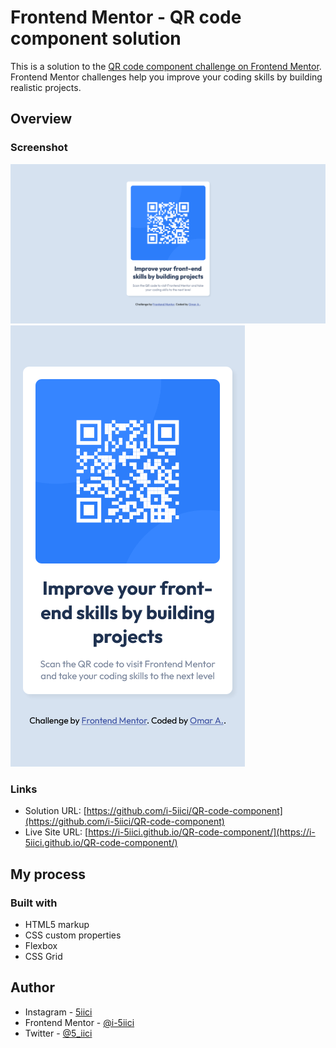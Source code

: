 # Frontend Mentor - QR code component solution

This is a solution to the [QR code component challenge on Frontend Mentor](https://www.frontendmentor.io/challenges/qr-code-component-iux_sIO_H). Frontend Mentor challenges help you improve your coding skills by building realistic projects.

## Overview

### Screenshot

![Desktop](./assets/imgs/Preview.png)
![Mobile](./assets/imgs/Preview-mobile.png)

### Links

- Solution URL: [https://github.com/i-5iici/QR-code-component](https://github.com/i-5iici/QR-code-component)
- Live Site URL: [https://i-5iici.github.io/QR-code-component/](https://i-5iici.github.io/QR-code-component/)

## My process

### Built with

- HTML5 markup
- CSS custom properties
- Flexbox
- CSS Grid

## Author

- Instagram - [5iici](https://www.instagram.com/5iici)
- Frontend Mentor - [@i-5iici](https://www.frontendmentor.io/profile/i-5iici)
- Twitter - [@5_iici](https://www.twitter.com/5_iici)
